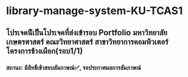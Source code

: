 # library-manage-system-KU-TCAS1

<h2>โปรเจคนีัเป็นโปรเจคที่ส่งเข้ารอบ Portfolio มหาวิทยาลัยเกษตรศาสตร์ คณะวิทยาศาสตร์ สาขาวิทยาการคอมพิวเตอร์ โครงการช้างเผือก(รอบ1/1)</h2>
<h3>สถานะ: มีสิทธิ์เข้าสอบสัมภาษณ์✅, รอประกาศผลการสัมภาษณ์</h3>
